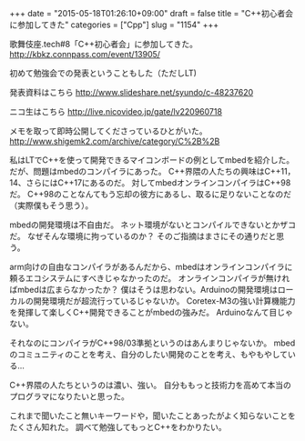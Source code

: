 +++
date = "2015-05-18T01:26:10+09:00"
draft = false
title = "C++初心者会に参加してきた"
categories = ["Cpp"]
slug = "1154"
+++

歌舞伎座.tech#8「C++初心者会」に参加してきた。
<a href="http://kbkz.connpass.com/event/13905/">http://kbkz.connpass.com/event/13905/</a>

初めて勉強会での発表ということもした（ただしLT)

発表資料はこちら
<a href="http://www.slideshare.net/syundo/c-48237620">http://www.slideshare.net/syundo/c-48237620</a>

ニコ生はこちら
<a href="http://live.nicovideo.jp/gate/lv220960718">http://live.nicovideo.jp/gate/lv220960718</a>

メモを取って即時公開してくださっているひとがいた。
<a href="http://www.shigemk2.com/archive/category/C%2B%2B">http://www.shigemk2.com/archive/category/C%2B%2B</a>

私はLTでC++を使って開発できるマイコンボードの例としてmbedを紹介した。
だが、問題はmbedのコンパイラにあった。
C++界隈の人たちの興味はC++11，14、さらにはC++17にあるのだ。
対してmbedオンラインコンパイラはC++98だ。
C++98のことなんてもう忘却の彼方にあるし、取るに足りないことなのだ（実際僕もそう思う）。

mbedの開発環境は不自由だ。
ネット環境がないとコンパイルできないとかザコだ。
なぜそんな環境に拘っているのか？
そのご指摘はまさにその通りだと思う。

arm向けの自由なコンパイラがあるんだから、mbedはオンラインコンパイラに頼るエコシステムにすべきじゃなかったのだ。
オンラインコンパイラが無ければmbedは広まらなかったか？
僕はそうは思わない。Arduinoの開発環境はローカルの開発環境だが超流行っているじゃないか。
Coretex-M3の強い計算機能力を発揮して楽しくC++開発できることがmbedの強みだ。
Arduinoなんて目じゃない。

それなのにコンパイラがC++98/03準拠というのはあんまりじゃないか。
mbedのコミュニティのことを考え、自分のしたい開発のことを考え、もやもやしている...

C++界隈の人たちというのは濃い、強い。
自分ももっと技術力を高めて本当のプログラマになりたいと思った。

これまで聞いたこと無いキーワードや，聞いたことあったがよく知らないことをたくさん知れた。
調べて勉強してもっとC++をわかりたい。
